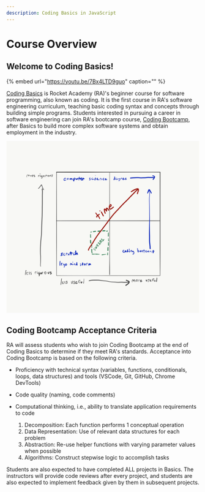 ```yaml
---
description: Coding Basics in JavaScript
---
```


# Course Overview

## Welcome to Coding Basics!

{% embed url="https://youtu.be/7Bx4LTD9guo" caption="" %}

[Coding Basics](https://rocketacademy.co/courses/basics) is Rocket Academy \(RA\)'s beginner course for software programming, also known as coding. It is the first course in RA's software engineering curriculum, teaching basic coding syntax and concepts through building simple programs. Students interested in pursuing a career in software engineering can join RA's bootcamp course, [Coding Bootcamp](https://rocketacademy.co/courses/bootcamp), after Basics to build more complex software systems and obtain employment in the industry.

![Basics falls near the start of one&apos;s journey to become a software engineer.](.gitbook/assets/course-ped.png)

## Coding Bootcamp Acceptance Criteria

RA will assess students who wish to join Coding Bootcamp at the end of Coding Basics to determine if they meet RA's standards. Acceptance into Coding Bootcamp is based on the following criteria.

* Proficiency with technical syntax \(variables, functions, conditionals, loops, data structures\) and tools \(VSCode, Git, GitHub, Chrome DevTools\)
* Code quality \(naming, code comments\)
* Computational thinking, i.e., ability to translate application requirements to code

  1. Decomposition: Each function performs 1 conceptual operation
  2. Data Representation: Use of relevant data structures for each problem
  3. Abstraction: Re-use helper functions with varying parameter values when possible
  4. Algorithms: Construct stepwise logic to accomplish tasks

Students are also expected to have completed ALL projects in Basics.  The instructors will provide code reviews after every project, and students are also expected to implement feedback given by them in subsequent projects. 

